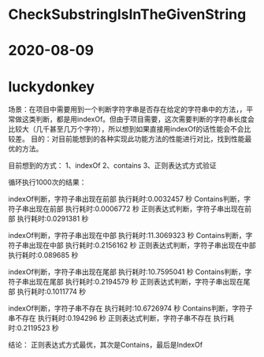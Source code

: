﻿# CheckSubstringIsInTheGivenString
# 2020-08-09
# luckydonkey

场景：在项目中需要用到一个判断字符字串是否存在给定的字符串中的方法，，平常做这类判断，都是用indexOf。但由于项目需要，这次需要判断的字符串长度会比较大（几千甚至几万个字符），所以想到如果直接用indexOf的话性能会不会比较差。
目的：对目前能想到的各种实现此功能方法的性能进行对比，找到性能最优的方法。


目前想到的方式：
1、indexOf
2、contains
3、正则表达式方式验证

循环执行1000次的结果：

indexOf判断，字符子串出现在前部 执行耗时:0.0032457 秒
Contains判断，字符子串出现在前部 执行耗时:0.0006772 秒
正则表达式判断，字符子串出现在前部 执行耗时:0.0291381 秒

indexOf判断，字符子串出现在中部 执行耗时:11.3069323 秒
Contains判断，字符子串出现在中部 执行耗时:0.2156162 秒
正则表达式判断，字符子串出现在中部 执行耗时:0.089685 秒

indexOf判断，字符子串出现在尾部 执行耗时:10.7595041 秒
Contains判断，字符子串出现在尾部 执行耗时:0.2194579 秒
正则表达式判断，字符子串出现在尾部 执行耗时:0.1011774 秒

indexOf判断，字符子串不存在 执行耗时:10.6726974 秒
Contains判断，字符子串不存在 执行耗时:0.194296 秒
正则表达式判断，字符子串不存在 执行耗时:0.2119523 秒


结论： 正则表达式方式最优，其次是Contains，最后是IndexOf